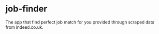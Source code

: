 # job-finder
The app that find perfect job match for you provided through scraped data from indeed.co.uk. 
